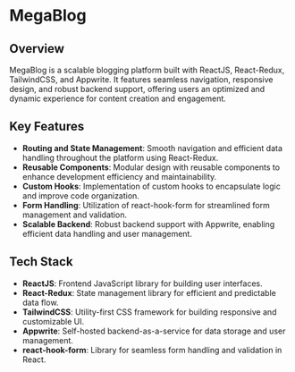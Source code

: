 # MegaBlog
## Overview
MegaBlog is a scalable blogging platform built with ReactJS, React-Redux, TailwindCSS, and Appwrite. It features seamless navigation, responsive design, and robust backend support, offering users an optimized and dynamic experience for content creation and engagement.

## Key Features
- **Routing and State Management**: Smooth navigation and efficient data handling throughout the platform using React-Redux.
- **Reusable Components**: Modular design with reusable components to enhance development efficiency and maintainability.
- **Custom Hooks**: Implementation of custom hooks to encapsulate logic and improve code organization.
- **Form Handling**: Utilization of react-hook-form for streamlined form management and validation.
- **Scalable Backend**: Robust backend support with Appwrite, enabling efficient data handling and user management.

## Tech Stack
- **ReactJS**: Frontend JavaScript library for building user interfaces.
- **React-Redux**: State management library for efficient and predictable data flow.
- **TailwindCSS**: Utility-first CSS framework for building responsive and customizable UI.
- **Appwrite**: Self-hosted backend-as-a-service for data storage and user management.
- **react-hook-form**: Library for seamless form handling and validation in React.
